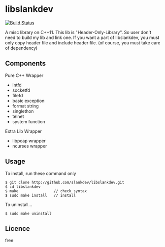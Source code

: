 # libslankdev

[![Build Status](https://travis-ci.org/slankdev/libslankdev.svg?branch=master)](https://travis-ci.org/slankdev/libslankdev)

A misc library on C++11. This lib is "Header-Only-Library". So user don't need
to build my lib and link one. If you want a part of libslankdev, you must only
copy header file and include header file.
(of course, you must take care of dependency)


## Components

Pure C++ Wrapper

- intfd
- socketfd
- filefd
- basic exception
- format string
- singlethon
- telnet
- system function

Extra Lib Wrapper

- libpcap wrapper
- ncurses wrapper


## Usage

To install, run these command only

```
$ git clone http://github.com/slankdev/libslankdev.git
$ cd libslankdev
$ make                // check syntax
$ sudo make install   // install
```

To uninstall...

```
$ sudo make uninstall
```


## Licence

free
